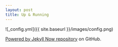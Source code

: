 ```yaml
---
layout: post
title: Up & Running
---
```


![_config.yml]({{ site.baseurl }}/images/config.png)



[Powered by Jekyll Now repository](https://github.com/barryclark/jekyll-now) on GitHub.
